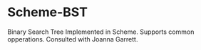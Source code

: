 # Scheme-BST
Binary Search Tree Implemented in Scheme. Supports common opperations.
Consulted with Joanna Garrett.
